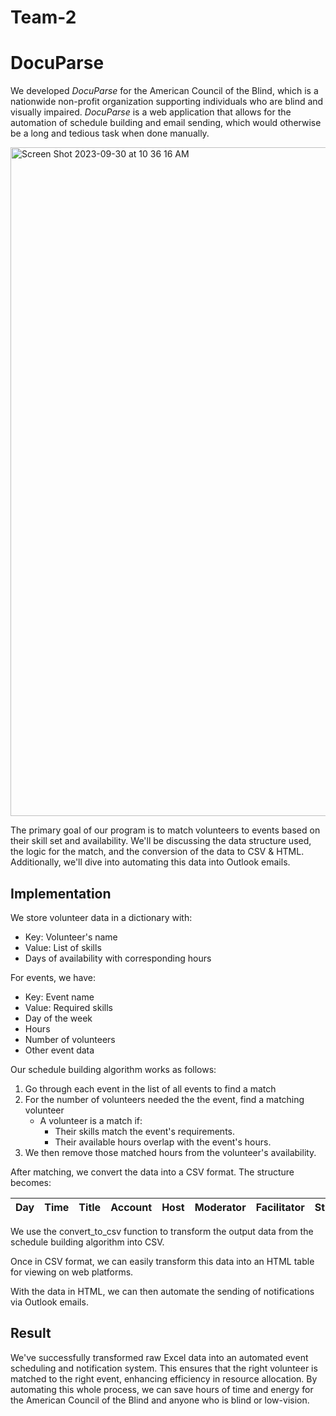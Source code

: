 # Team-2
# DocuParse #

We developed _DocuParse_ for the American Council of the Blind, which is a nationwide non-profit organization supporting individuals who are blind and visually impaired. _DocuParse_ is a web application that allows for the automation of schedule building and email sending, which would otherwise be a long and tedious task when done manually.

<img width="1070" alt="Screen Shot 2023-09-30 at 10 36 16 AM" src="https://github.com/cfgdelaware23/Team-2/assets/84740209/58babd60-f454-48bb-9e3a-6d48c440e13b">

The primary goal of our program is to match volunteers to events based on their skill set and availability. We'll be discussing the data structure used, the logic for the match, and the conversion of the data to CSV & HTML. Additionally, we'll dive into automating this data into Outlook emails.

## Implementation ##

We store volunteer data in a dictionary with:
* Key: Volunteer's name
* Value: List of skills
* Days of availability with corresponding hours

For events, we have:
* Key: Event name
* Value: Required skills
* Day of the week
* Hours
* Number of volunteers
* Other event data

Our schedule building algorithm works as follows:
1. Go through each event in the list of all events to find a match
2. For the number of volunteers needed the the event, find a matching volunteer
   * A volunteer is a match if:
     * Their skills match the event's requirements.
     * Their available hours overlap with the event's hours.
3. We then remove those matched hours from the volunteer's availability.

After matching, we convert the data into a CSV format. The structure becomes:

Day | Time | Title | Account | Host | Moderator | Facilitator | Streamer | Broadcaster
----|------|-------|---------|------|-----------|-------------|----------|-------------

We use the convert_to_csv function to transform the output data from the schedule building algorithm into CSV.

Once in CSV format, we can easily transform this data into an HTML table for viewing on web platforms. 

With the data in HTML, we can then automate the sending of notifications via Outlook emails.

## Result ##

We've successfully transformed raw Excel data into an automated event scheduling and notification system. This ensures that the right volunteer is matched to the right event, enhancing efficiency in resource allocation. By automating this whole process, we can save hours of time and energy for the American Council of the Blind and anyone who is blind or low-vision.
